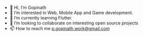 - 👋 Hi, I’m Gopinath
- 👀 I’m interested in Web, Mobile App and Game development.
- 🌱 I’m currently learning Flutter.
- 💞️ I’m looking to collaborate on interesting open source projects
- 📫 How to reach me p.gopinath.work@gmail.com

<!---
Gopi-p/Gopi-p is a ✨ special ✨ repository because its `README.md` (this file) appears on your GitHub profile.
You can click the Preview link to take a look at your changes.
--->

